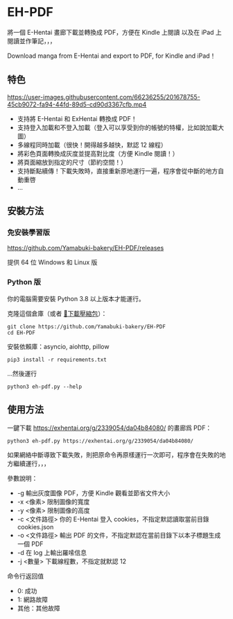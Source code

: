 # EH-PDF

將一個 E-Hentai 畫廊下載並轉換成 PDF，方便在 Kindle 上閱讀
以及在 iPad 上閱讀並作筆記，，，

Download manga from E-Hentai and export to PDF, for Kindle and iPad！

## 特色

https://user-images.githubusercontent.com/66236255/201678755-45cb9072-fa94-44fd-89d5-cd90d3367cfb.mp4


 * 支持將 E-Hentai 和 ExHentai 轉換成 PDF！
 * 支持登入加載和不登入加載（登入可以享受到你的帳號的特權，比如說加載大圖）
 * 多線程同時加載（很快！開得越多越快，默認 12 線程）
 * 將彩色頁面轉換成灰度並提高對比度（方便 Kindle 閱讀！）
 * 將頁面縮放到指定的尺寸（節約空間！）
 * 支持斷點續傳！下載失敗時，直接重新原地運行一遍，程序會從中斷的地方自動重啓
 * ...

## 安裝方法

### 免安裝學習版

https://github.com/Yamabuki-bakery/EH-PDF/releases

提供 64 位 Windows 和 Linux 版

### Python 版

你的電腦需要安裝 Python 3.8 以上版本才能運行。

克隆這個倉庫（或者 [🔗下載壓縮包](https://github.com/Yamabuki-bakery/EH-PDF/archive/refs/heads/master.zip)）：

```shell
git clone https://github.com/Yamabuki-bakery/EH-PDF
cd EH-PDF
```

安裝依賴庫：asyncio, aiohttp, pillow

```shell
pip3 install -r requirements.txt
```

...然後運行

```shell
python3 eh-pdf.py --help
```

## 使用方法

一鍵下載 https://exhentai.org/g/2339054/da04b84080/ 的畫廊爲 PDF：
```shell
python3 eh-pdf.py https://exhentai.org/g/2339054/da04b84080/
```

如果網絡中斷導致下載失敗，則把原命令再原樣運行一次即可，程序會在失敗的地方繼續運行，，，

參數說明：

 * -g 輸出灰度圖像 PDF，方便 Kindle 觀看並節省文件大小
 * -x <像素> 限制圖像的寬度 
 * -y <像素> 限制圖像的高度
 * -c <文件路徑> 你的 E-Hentai 登入 cookies，不指定默認讀取當前目錄 cookies.json
 * -o <文件路徑> 輸出 PDF 的文件，不指定默認在當前目錄下以本子標題生成一個 PDF
 * -d 在 log 上輸出羅嗦信息
 * -j <數量> 下載線程數，不指定就默認 12

命令行返回值

 * 0: 成功
 * 1: 網路故障
 * 其他：其他故障

